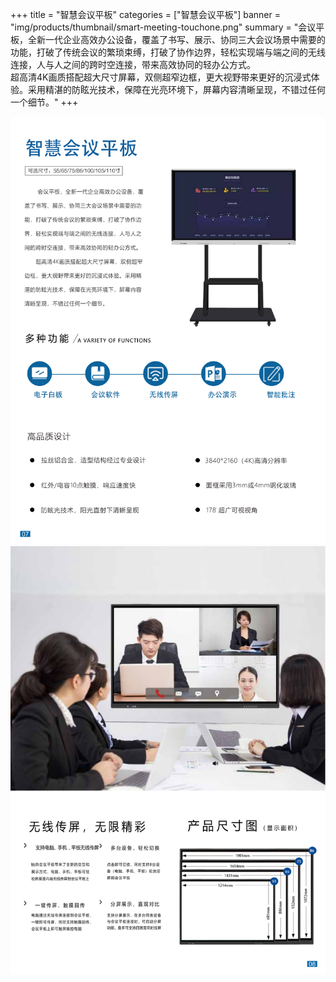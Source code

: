 +++
title = "智慧会议平板"
categories = ["智慧会议平板"]
banner = "img/products/thumbnail/smart-meeting-touchone.png"
summary = "会议平板，全新一代企业高效办公设备，覆盖了书写、展示、协同三大会议场景中需要的功能，打破了传统会议的繁琐束缚，打破了协作边界，轻松实现端与端之间的无线连接，人与人之间的跨时空连接，带来高效协同的轻办公方式。<br>超高清4K画质搭配超大尺寸屏幕，双侧超窄边框，更大视野带来更好的沉浸式体验。采用精湛的防眩光技术，保障在光亮环境下，屏幕内容清晰呈现，不错过任何一个细节。"
+++

![alt](14.png)
![alt](15.png)
